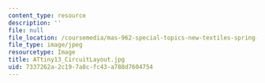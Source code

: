 ```yaml
---
content_type: resource
description: ''
file: null
file_location: /coursemedia/mas-962-special-topics-new-textiles-spring-2010/7337262a2c197a8cfc43a788d7604754_ATtiny13_CircuitLayout.jpg
file_type: image/jpeg
resourcetype: Image
title: ATtiny13_CircuitLayout.jpg
uid: 7337262a-2c19-7a8c-fc43-a788d7604754
---
```


